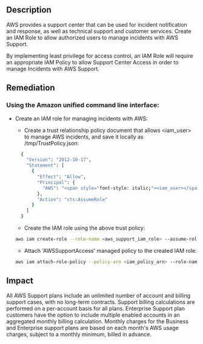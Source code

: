 ## Description

AWS provides a support center that can be used for incident notification and response, as well as technical support and customer services. Create an IAM Role to allow authorized users to manage incidents with AWS Support.

By implementing least privilege for access control, an IAM Role will require an appropriate IAM Policy to allow Support Center Access in order to manage Incidents with AWS Support.

## Remediation

### Using the Amazon unified command line interface:

- Create an IAM role for managing incidents with AWS:
    - Create a trust relationship policy document that allows <iam_user> to manage AWS incidents, and save it locally as /tmp/TrustPolicy.json:

  ```bash
    {
      "Version": "2012-10-17",
      "Statement": [
        {
          "Effect": "Allow",
          "Principal": {
            "AWS": "<span style="font-style: italic;"><iam_user></span>"
          },
          "Action": "sts:AssumeRole"
        }
      ]
    }
  ```

    - Create the IAM role using the above trust policy:

  ```bash
  aws iam create-role --role-name <aws_support_iam_role> --assume-role- policy-document file:///tmp/TrustPolicy.json
  ```

    - Attach 'AWSSupportAccess' managed policy to the created IAM role:

  ```bash
  aws iam attach-role-policy --policy-arn <iam_policy_arn> --role-name <aws_support_iam_role>
  ```

## Impact

All AWS Support plans include an unlimited number of account and billing support cases, with no long-term contracts. Support billing calculations are performed on a per-account basis for all plans. Enterprise Support plan customers have the option to include multiple enabled accounts in an aggregated monthly billing calculation. Monthly charges for the Business and Enterprise support plans are based on each month's AWS usage charges, subject to a monthly minimum, billed in advance.
